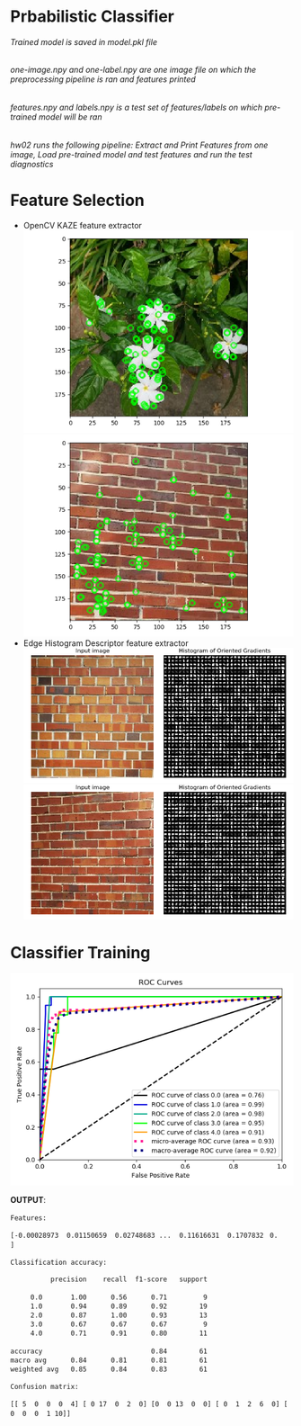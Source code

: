 # Prbabilistic Classifier
###### Trained model is saved in model.pkl file
###### one-image.npy and one-label.npy are one image file on which the preprocessing pipeline is ran and features printed
###### features.npy and labels.npy is a test set of features/labels on which pre-trained model will be ran
###### hw02 runs the following pipeline:   Extract and Print Features from one image, Load pre-trained model and test features and run the test diagnostics

# Feature Selection
* OpenCV KAZE feature extractor
![Class 0 Kaze](Results/class0-kaze.jpg)
![Class 1 Kaze](Results/class1-kaze.jpg)
* Edge Histogram Descriptor feature extractor
![Class 2 Hog](Results/class2-hog.jpg)
![Class 3 Hog](Results/class3-hog.jpg)

# Classifier Training
![ROC](Results/roc.jpg)

**OUTPUT**: 

`Features:`

`[-0.00028973  0.01150659  0.02748683 ...  0.11616631  0.1707832 `
`0.        ]`

`Classification accuracy:`

              precision    recall  f1-score   support

         0.0       1.00      0.56      0.71         9
         1.0       0.94      0.89      0.92        19
         2.0       0.87      1.00      0.93        13
         3.0       0.67      0.67      0.67         9
         4.0       0.71      0.91      0.80        11

    accuracy                           0.84        61
    macro avg      0.84      0.81      0.81        61
    weighted avg   0.85      0.84      0.83        61

`Confusion matrix:`

 `[[ 5  0  0  0  4]
  [ 0 17  0  2  0]
  [0  0 13  0  0]
  [ 0  1  2  6  0]
  [ 0  0  0  1 10]]`



